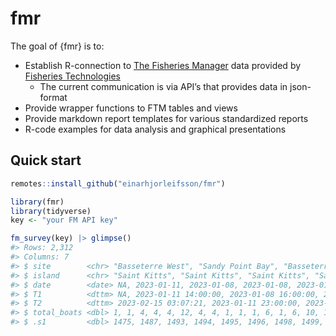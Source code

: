 
<!-- README.md is generated from README.Rmd. Please edit that file -->

# fmr

<!-- badges: start -->
<!-- badges: end -->

The goal of {fmr} is to:

- Establish R-connection to [The Fisheries
  Manager](https://fimsehf.atlassian.net/wiki/spaces/FT/overview?homepageId=3175186440)
  data provided by [Fisheries Technologies](https://fishtech.is)
  - The current communication is via API’s that provides data in
    json-format
- Provide wrapper functions to FTM tables and views
- Provide markdown report templates for various standardized reports
- R-code examples for data analysis and graphical presentations

## Quick start

``` r
remotes::install_github("einarhjorleifsson/fmr")
```

``` r
library(fmr)
library(tidyverse)
key <- "your FM API key"
```

``` r
fm_survey(key) |> glimpse()
#> Rows: 2,312
#> Columns: 7
#> $ site        <chr> "Basseterre West", "Sandy Point Bay", "Basseterre East", "…
#> $ island      <chr> "Saint Kitts", "Saint Kitts", "Saint Kitts", "Saint Kitts"…
#> $ date        <date> NA, 2023-01-11, 2023-01-08, 2023-01-08, 2023-01-08, 2023-…
#> $ T1          <dttm> NA, 2023-01-11 14:00:00, 2023-01-08 16:00:00, 2023-01-08 …
#> $ T2          <dttm> 2023-02-15 03:07:21, 2023-01-11 23:00:00, 2023-01-08 20:0…
#> $ total_boats <dbl> 1, 1, 4, 4, 4, 12, 4, 4, 1, 1, 1, 6, 1, 6, 10, 10, 10, 6, …
#> $ .s1         <dbl> 1475, 1487, 1493, 1494, 1495, 1496, 1498, 1499, 1503, 1513…
```
